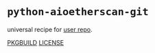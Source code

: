 # `python-aioetherscan-git`

universal recipe for [user repo](../themartiancompany/ur).

[PKGBUILD](PKGBUILD)
[LICENSE](COPYING)
